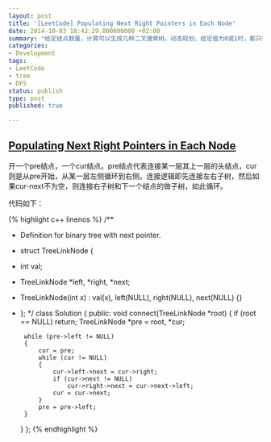 ```yaml
---
layout: post
title: '[LeetCode] Populating Next Right Pointers in Each Node'
date: 2014-10-03 18:43:29.000000000 +02:00
summary: "给定结点数量，计算可以生成几种二叉搜索树。动态规划，给定值为0或1时，都只有一种，即空树和只有一个跟结点的树。"
categories:
- Development
tags:
- LeetCode
- tree
- DFS
status: publish
type: post
published: true

---
```


## [Populating Next Right Pointers in Each Node](https://oj.leetcode.com/problems/populating-next-right-pointers-in-each-node/)

开一个pre结点，一个cur结点。pre结点代表连接某一层其上一层的头结点，cur则是从pre开始，从某一层左侧循环到右侧。连接逻辑即先连接左右子树，然后如果cur-next不为空，则连接右子树和下一个结点的做子树，如此循环。

代码如下：

{% highlight c++ linenos %}
/**
 * Definition for binary tree with next pointer.
 * struct TreeLinkNode {
 *  int val;
 *  TreeLinkNode *left, *right, *next;
 *  TreeLinkNode(int x) : val(x), left(NULL), right(NULL), next(NULL) {}
 * };
 */
class Solution {
public:
    void connect(TreeLinkNode *root) {
        if (root == NULL) return;
        TreeLinkNode *pre = root, *cur;

        while (pre->left != NULL)
        {
            cur = pre;
            while (cur != NULL)
            {
                cur->left->next = cur->right;
                if (cur->next != NULL)
                    cur->right->next = cur->next->left;
                cur = cur->next;
            }
            pre = pre->left;
        }
    }
};
{% endhighlight %}
